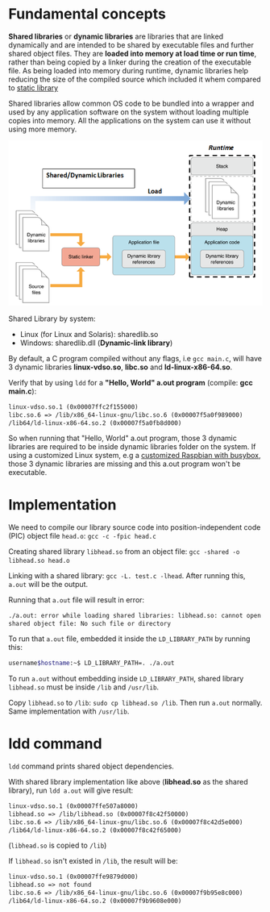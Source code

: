 # Fundamental concepts

**Shared libraries** or **dynamic libraries** are libraries that are linked dynamically and are intended to be shared by executable files and further shared object files. They are **loaded into memory at load time or run time**, rather than being copied by a linker during the creation of the executable file. As being loaded into memory during runtime, dynamic libraries help reducing the size of the compiled source which included it whem compared to [static library](Static%20library.md)

Shared libraries allow common OS code to be bundled into a wrapper and used by any application software on the system without loading multiple copies into memory. All the applications on the system can use it without using more memory.

![](Images/shared_library.png)

Shared Library by system:

* Linux (for Linux and Solaris): sharedlib.so
* Windows: sharedlib.dll (**Dynamic-link library**)

By default, a C program compiled without any flags, i.e ``gcc main.c``, will have 3 dynamic libraries **linux-vdso.so**, **libc.so** and **ld-linux-x86-64.so**.

Verify that by using ``ldd`` for a **"Hello, World" a.out program** (compile: **gcc main.c**):
```
linux-vdso.so.1 (0x00007ffc2f155000)
libc.so.6 => /lib/x86_64-linux-gnu/libc.so.6 (0x00007f5a0f989000)
/lib64/ld-linux-x86-64.so.2 (0x00007f5a0fb8d000)
```
So when running that "Hello, World" a.out program, those 3 dynamic libraries are required to be inside dynamic libraries folder on the system. If using a customized Linux system, e.g a [customized Raspbian with busybox](https://github.com/TranPhucVinh/Raspberry-Pi-GNU/tree/main/Kernel/Build%20Raspbian%20from%20scratch), those 3 dynamic libraries are missing and this a.out program won't be executable.

# Implementation

We need to compile our library source code into position-independent code (PIC) object file ``head.o``: ``gcc -c -fpic head.c``

Creating shared library ``libhead.so`` from an object file: ``gcc -shared -o libhead.so head.o``

Linking with a shared library: ``gcc -L. test.c -lhead``. After running this, ``a.out`` will be the output.

Running that ``a.out`` file will result in error:

```
./a.out: error while loading shared libraries: libhead.so: cannot open shared object file: No such file or directory
```

To run that ``a.out`` file, embedded it inside the ``LD_LIBRARY_PATH`` by running this:

```sh
username$hostname:~$ LD_LIBRARY_PATH=. ./a.out
```

To run ``a.out`` without embedding inside ``LD_LIBRARY_PATH``, shared library ``libhead.so`` must be inside ``/lib`` and ``/usr/lib``.

Copy ``libhead.so`` to ``/lib``: ``sudo cp libhead.so /lib``. Then run ``a.out`` normally. Same implementation with ``/usr/lib``.

# ldd command

``ldd`` command prints shared object dependencies. 

With shared library implementation like above (**libhead.so** as the shared library), run ``ldd a.out`` will give result:

```
linux-vdso.so.1 (0x00007ffe507a8000)
libhead.so => /lib/libhead.so (0x00007f8c42f50000)
libc.so.6 => /lib/x86_64-linux-gnu/libc.so.6 (0x00007f8c42d5e000)
/lib64/ld-linux-x86-64.so.2 (0x00007f8c42f65000)
```

(``libhead.so`` is copied to ``/lib``)

If ``libhead.so`` isn't existed in ``/lib``, the result will be:

```
linux-vdso.so.1 (0x00007ffe9879d000)
libhead.so => not found
libc.so.6 => /lib/x86_64-linux-gnu/libc.so.6 (0x00007f9b95e8c000)
/lib64/ld-linux-x86-64.so.2 (0x00007f9b9608e000)
```
